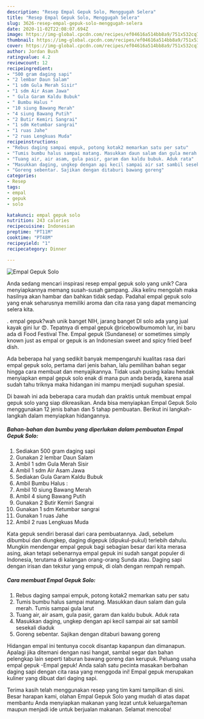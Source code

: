 ```yaml
---
description: "Resep Empal Gepuk Solo, Menggugah Selera"
title: "Resep Empal Gepuk Solo, Menggugah Selera"
slug: 3626-resep-empal-gepuk-solo-menggugah-selera
date: 2020-11-02T22:08:07.694Z
image: https://img-global.cpcdn.com/recipes/ef04616a514bb8a9/751x532cq70/empal-gepuk-solo-foto-resep-utama.jpg
thumbnail: https://img-global.cpcdn.com/recipes/ef04616a514bb8a9/751x532cq70/empal-gepuk-solo-foto-resep-utama.jpg
cover: https://img-global.cpcdn.com/recipes/ef04616a514bb8a9/751x532cq70/empal-gepuk-solo-foto-resep-utama.jpg
author: Jordan Bush
ratingvalue: 4.2
reviewcount: 12
recipeingredient:
- "500 gram daging sapi"
- "2 lembar Daun Salam"
- "1 sdm Gula Merah Sisir"
- "1 sdm Air Asam Jawa"
- " Gula Garam Kaldu Bubuk"
- " Bumbu Halus "
- "10 siung Bawang Merah"
- "4 siung Bawang Putih"
- "2 Butir Kemiri Sangrai"
- "1 sdm Ketumbar sangrai"
- "1 ruas Jahe"
- "2 ruas Lengkuas Muda"
recipeinstructions:
- "Rebus daging sampai empuk, potong kotak2 memarkan satu per satu"
- "Tumis bumbu halus sampai matang. Masukkan daun salam dan gula merah. Tumis sampai gula larut"
- "Tuang air, air asam, gula pasir, garam dan kaldu bubuk. Aduk rata"
- "Masukkan daging, ungkep dengan api kecil sampai air sat sambil sesekali diaduk"
- "Goreng sebentar. Sajikan dengan ditaburi bawang goreng"
categories:
- Resep
tags:
- empal
- gepuk
- solo

katakunci: empal gepuk solo 
nutrition: 243 calories
recipecuisine: Indonesian
preptime: "PT11M"
cooktime: "PT48M"
recipeyield: "1"
recipecategory: Dinner

---
```



![Empal Gepuk Solo](https://img-global.cpcdn.com/recipes/ef04616a514bb8a9/751x532cq70/empal-gepuk-solo-foto-resep-utama.jpg)

Anda sedang mencari inspirasi resep empal gepuk solo yang unik? Cara menyiapkannya memang susah-susah gampang. Jika keliru mengolah maka hasilnya akan hambar dan bahkan tidak sedap. Padahal empal gepuk solo yang enak seharusnya memiliki aroma dan cita rasa yang dapat memancing selera kita.

. empal gepuk?wah unik banget NIH, jarang banget DI solo ada yang jual kayak gini lur 😍. Tepatnya di empal gepuk @ricebowlbumomoh lur, ini baru ada di Food Festival The. Empal gepuk (Sundanese) or sometimes simply known just as empal or gepuk is an Indonesian sweet and spicy fried beef dish.

Ada beberapa hal yang sedikit banyak mempengaruhi kualitas rasa dari empal gepuk solo, pertama dari jenis bahan, lalu pemilihan bahan segar hingga cara membuat dan menyajikannya. Tidak usah pusing kalau hendak menyiapkan empal gepuk solo enak di mana pun anda berada, karena asal sudah tahu triknya maka hidangan ini mampu menjadi suguhan spesial.


Di bawah ini ada beberapa cara mudah dan praktis untuk membuat empal gepuk solo yang siap dikreasikan. Anda bisa menyiapkan Empal Gepuk Solo menggunakan 12 jenis bahan dan 5 tahap pembuatan. Berikut ini langkah-langkah dalam menyiapkan hidangannya.

<!--inarticleads1-->

##### Bahan-bahan dan bumbu yang diperlukan dalam pembuatan Empal Gepuk Solo:

1. Sediakan 500 gram daging sapi
1. Gunakan 2 lembar Daun Salam
1. Ambil 1 sdm Gula Merah Sisir
1. Ambil 1 sdm Air Asam Jawa
1. Sediakan  Gula Garam Kaldu Bubuk
1. Ambil  Bumbu Halus :
1. Ambil 10 siung Bawang Merah
1. Ambil 4 siung Bawang Putih
1. Gunakan 2 Butir Kemiri Sangrai
1. Gunakan 1 sdm Ketumbar sangrai
1. Gunakan 1 ruas Jahe
1. Ambil 2 ruas Lengkuas Muda


Kata gepuk sendiri berasal dari cara pembuatannya. Jadi, sebelum dibumbui dan diungkep, daging digepuk (dipukul-pukul) terlebih dahulu. Mungkin mendengar empal gepuk bagi sebagian besar dari kita merasa asing, akan tetapi sebenarnya empal gepuk ini sudah sangat populer di Indonesia, terutama di kalangan orang-orang Sunda atau. Daging sapi dengan irisan dan tekstur yang empuk, di olah dengan rempah rempah. 

<!--inarticleads2-->

##### Cara membuat Empal Gepuk Solo:

1. Rebus daging sampai empuk, potong kotak2 memarkan satu per satu
1. Tumis bumbu halus sampai matang. Masukkan daun salam dan gula merah. Tumis sampai gula larut
1. Tuang air, air asam, gula pasir, garam dan kaldu bubuk. Aduk rata
1. Masukkan daging, ungkep dengan api kecil sampai air sat sambil sesekali diaduk
1. Goreng sebentar. Sajikan dengan ditaburi bawang goreng


Hidangan empal ini tentunya cocok disantap kapanpun dan dimanapun. Apalagi jika ditemani dengan nasi hangat, sambal segar dan bahan pelengkap lain seperti taburan bawang goreng dan kerupuk. Peluang usaha empal gepuk -Empal gepuk! Anda salah satu pecinta masakan berbahan daging sapi dengan cita rasa yang menggoda ini! Empal gepuk merupakan kuliner yang dibuat dari daging sapi. 

Terima kasih telah menggunakan resep yang tim kami tampilkan di sini. Besar harapan kami, olahan Empal Gepuk Solo yang mudah di atas dapat membantu Anda menyiapkan makanan yang lezat untuk keluarga/teman maupun menjadi ide untuk berjualan makanan. Selamat mencoba!
